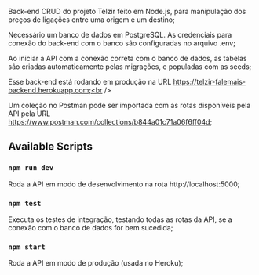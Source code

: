 Back-end CRUD do projeto Telzir feito em Node.js, para manipulação dos preços de ligações entre uma origem e um destino;<br />

Necessário um banco de dados em PostgreSQL. As credenciais para conexão do back-end com o banco são configuradas no arquivo .env;<br />

Ao iniciar a API com a conexão correta com o banco de dados, as tabelas são criadas automaticamente pelas migrações, e populadas com as seeds;<br />

Esse back-end está rodando em produção na URL https://telzir-falemais-backend.herokuapp.com;<br />

Um coleção no Postman pode ser importada com as rotas disponíveis pela API pela URL https://www.postman.com/collections/b844a01c71a06f6ff04d;

## Available Scripts

### `npm run dev`

Roda a API em modo de desenvolvimento na rota http://localhost:5000;<br />

### `npm test`

Executa os testes de integração, testando todas as rotas da API, se a conexão com o banco de dados for bem sucedida;<br />

### `npm start`

Roda a API em modo de produção (usada no Heroku);<br />
